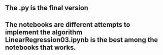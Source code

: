 ## The .py is the final version
## The notebooks are different attempts to implement the algorithm LinearRegression03.ipynb is the best among the notebooks that works.
